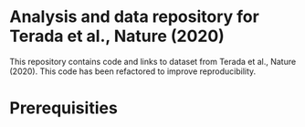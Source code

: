 # Analysis and data repository for Terada et al., Nature (2020)
This repository contains code and links to dataset from Terada et al., Nature (2020). This code has been refactored to improve reproducibility.
# Prerequisities
